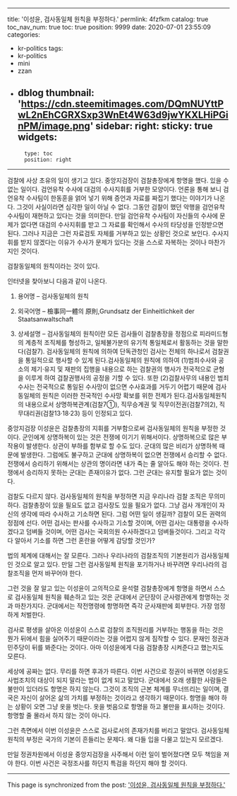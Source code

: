
---
title: '이성윤, 검사동일체 원칙을 부정하다.'
permlink: 4fzfkm
catalog: true
toc_nav_num: true
toc: true
position: 9999
date: 2020-07-01 23:55:09
categories:
- kr-politics
tags:
- kr-politics
- mini
- zzan
- dblog
thumbnail: 'https://cdn.steemitimages.com/DQmNUYttPwL2nEhCGRXSxp3WnEt4W63d9jwYKXLHiPGinPM/image.png'
sidebar:
    right:
        sticky: true
widgets:
    -
        type: toc
        position: right
---


검찰에 사상 초유의 일이 생기고 있다. 중앙지검장이 검찰총장에게 항명을 했다. 있을 수 없는 일이다. 검언유착 수사에 대검의 수사지휘를 거부한 모양이다. 언론을 통해 보니 검언유착 수사팀이 한동훈을 얽어 넣기 위해 증언과 자료를 짜집기 했다는 이야기가 나온다. 그것이 사실이라면 심각한 일이 아닐 수 없다. 그동안 검찰이 했던 악행을 검언유착 수사팀이 재현하고 있다는 것을 의미한다. 만일 검언유착 수사팀이 자신들의 수사에 문제가 없다면 대검의 수사지휘를 받고 그 자료를 확인해서 수사의 타당성을 인정받으면 된다. 그러나 지금은 그런 자료검토 자체를 거부하고 있는 상황인 것으로 보인다. 수사지휘를 받지 않겠다는 이유가 수사가 문제가 있다는 것을 스스로 자복하는 것이나 마찬가지인 것이다.

검찰동일체의 원칙이라는 것이 있다.

인터넷을 찾아보니 다음과 같이 나온다.

1. 용어명
– 검사동일체의 원칙

2. 외국어명
– 檢事同一體의 原則,Grundsatz der Einheitlichkeit der Staatsanwaltschaft

3. 상세설명
– 검사동일체의 원칙이란 모든 검사들이 검찰총장을 정점으로 피라미드형의 계층적 조직체를 형성하고, 일체불가분의 유기적 통일체로서 활동하는 것을 말한다(검찰7). 검사동일체의 원칙에 의하여 단독관청인 검사는 전체의 하나로서 검찰권을 통일적으로 행사할 수 있게 된다.검사동일체의 원칙에 의하여 (1)범죄수사와 공소의 제기·유지 및 재판의 집행을 내용으로 하는 검찰권의 행사가 전국적으로 균형을 이루게 하여 검찰권행사의 공정을 기할 수 있다. 또한 (2)검찰사무의 내용인 범죄수사는 전국적으로 통일된 수사망이 없으면 수사효과를 거두기 어렵기 때문에 검사동일체의 원칙은 이러한 전국적인 수사망 확보를 위한 전제가 된다.검사동일체원칙의 내용으로서 상명하복관계(검찰7①), 직무승계권 및 직무이전권(검찰7의2), 직무대리권(검찰13·18·23) 등이 인정되고 있다.

중앙지검장 이성윤은 검찰총장의 지휘를 거부함으로써 검사동일체의 원칙을 부정한 것이다. 군인에게 상명하복이 있는 것은 전쟁에 이기기 위해서이다. 상명하복으로 많은 부작용이 발생한다. 상관이 부하를 함부로 할 수도 있다. 군대의 많은 비리가 상명하복 때문에 발생한다. 그럼에도 불구하고 군대에 상명하복이 없으면 전쟁에서 승리할 수 없다. 전쟁에서 승리하기 위해서는 상관의 명이라면 내가 죽는 줄 알아도 해야 하는 것이다. 전쟁에서 승리하지 못하는 군대는 존재이유가 없다. 그런 군대는 유지할 필요가 없는 것이다.

검찰도 다르지 않다. 검사동일체의 원칙을 부정하면 지금 우리나라 검찰 조직은 무의미하다. 검찰총장이 있을 필요도 없고 검사장도 있을 필요가 없다. 그냥 검사 개개인이 자신의 생각에 따라 수사하고 기소하면 된다. 그럼 어떤 일이 생길까? 검찰이 모든 권력의 정점에 선다. 어떤 검사는 판사를 수사하고 기소할 것이며, 어떤 검사는 대통령을 수사하겠다고 덤벼들 것이며, 어떤 검사는 국회의원 수사하겠다고 덤벼들것이다. 그리고 각각 다 알아서 기소를 하면 그런 혼란을 어떻게 감당할 것인가?

법의 체계에 대해서는 잘 모른다. 그러나 우리나라의 검찰조직의 기본원리가 검사동일체인 것으로 알고 있다. 만일 그런 검사동일체 원칙을 포기하거나 바꾸려면 우리나라의 검찰조직을 먼저 바꾸어야 한다.

그런 것을 잘 알고 있는 이성윤이 고의적으로 윤석렬 검찰총장에게 항명을 하면서 스스로 검사동일체 원칙을 훼손하고 있는 것은 군대에서 군단장이 군사령관에게 항명하는 것과 마찬가지다. 군대에서는 작전명령에 항명하면 즉각 군사재판에 회부한다. 가장 엄정하게 처벌한다.

검사로 평생을 살아온 이성윤이 스스로 검찰의 조직원리를 거부하는 행동을 하는 것은 뭔가 뒤에서 힘을 실어주기 때문이라는 것을 어렵지 않게 짐작할 수 있다. 문재인 정권과 민주당이 뒤를 봐준다는 것이다. 아마 이성윤에게 다음 검찰총장 시켜준다고 했는지도 모른다.

세상에 공짜는 없다. 무리를 하면 후과가 따른다. 이번 사건으로 정권이 바뀌면 이성윤도 사법조치의 대상이 되지 말라는 법이 없게 되고 말았다. 군대에서 오래 생활한 사람들은 불만이 있더라도 항명은 하지 않는다. 그것이 조직의 근본 체계를 무너뜨리는 일이며, 결국은 자신이 살어온 삶의 가치를 부정하는 것이라고 생각하기 때문이다. 항명을 해야 하는 상황이 오면 그냥 옷을 벗는다. 옷을 벗음으로 항명을 하고 불만을 표시하는 것이다. 항명할 줄 몰라서 하지 않는 것이 아니다.

그런 측면에서 이번 이성윤은 스스로 검사로서의 존재가치를 버리고 말았다. 검사동일체 원칙의 부정은 국가의 기본이 흔들리는 문제다. 왜 다들 입을 다물고 있는지 모르겠다.

만일 정권차원에서 이성윤 중앙지검장을 사주해서 이런 일이 벌어졌다면 모두 책임을 져야 한다. 이번 사건은 국정조사를 하던지 특검을 하던지 해야 할 것이다.

- - -

This page is synchronized from the post: ['이성윤, 검사동일체 원칙을 부정하다.'](https://steemit.com/@oldstone/4fzfkm)
